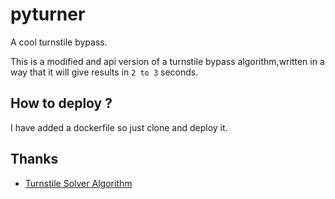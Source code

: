# pyturner
A cool turnstile bypass.

This is a modified and api version of a turnstile bypass algorithm,written in a way that it will give results in `2 to 3` seconds.

## How to deploy ?
I have added a dockerfile so just clone and deploy it.

## Thanks
- [Turnstile Solver Algorithm](https://github.com/Body-Alhoha/turnaround/)
